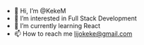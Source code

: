 - 👋 Hi, I’m @KekeM
- 👀 I’m interested in Full Stack Development
- 🌱 I’m currently learning React
- 📫 How to reach me lijokeke@gmail.com

<!---
KekeM/KekeM is a ✨ special ✨ repository because its `README.md` (this file) appears on your GitHub profile.
You can click the Preview link to take a look at your changes.
--->
